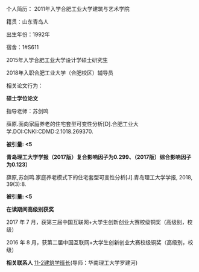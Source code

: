 个人简历：
2011年入学合肥工业大学建筑与艺术学院

籍贯：山东青岛人

出生年份：1992年

宿舍：1#S611

2015年入学合肥工业大学设计学硕士研究生

2018年入职合肥工业大学（合肥校区）辅导员

相关论文行为：

**硕士学位论文**

指导老师：苏剑鸣

薛原.面向家庭养老的住宅套型可变性分析[D].合肥工业大学.DOI:CNKI:CDMD:2.1018.269370.

**被引量:  <5** 

**青岛理工大学学报（2017版）复合影响因子为0.299、（2017版）综合影响因子为0.123）**

薛原,苏剑鸣.家庭养老模式下的住宅套型可变性分析[J].青岛理工大学学报, 2018, 39(3):8.

**被引量:  <5** 

**在读期间高级别获奖**

2017 年 7 月，获第三届中国互联网+大学生创新创业大赛校级铜奖（高级别，校级）

2016 年 8 月，获第二届中国互联网+大学生创新创业大赛校级铜奖（高级别，校级）

**相关联系人**
[11-2建筑学班长](https://wx.ihwrm.com/baokan/article/info.html?baokan_id=8&doc_id=1487610)(导师：华南理工大学罗建河)

